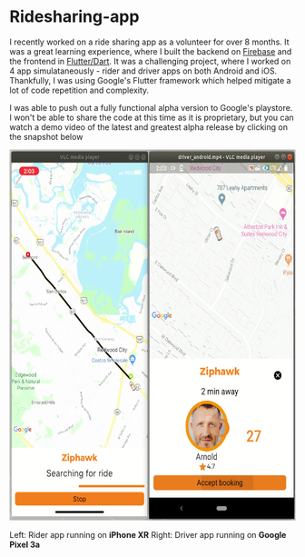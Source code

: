# Ridesharing-app

I recently worked on a ride sharing app as a volunteer for over 8 months. It was a great learning experience, where I built the backend on [Firebase](https://firebase.google.com/) and the frontend in [Flutter/Dart](https://flutter.dev/). It was a challenging project, where I worked on 4 app simulataneously - rider and driver apps on both Android and iOS. Thankfully, I was using Google's Flutter framework which helped mitigate a lot of code repetition and complexity. 

I was able to push out a fully functional alpha version to Google's playstore. I won't be able to share the code at this time as it is proprietary, but you can watch a demo video of the latest and greatest alpha release by clicking on the snapshot below

[<img src="images/Ziphawk_app.png" width="600" height="653" />](https://www.youtube.com/embed/QasZwk4DIio)

Left: Rider app running on **iPhone XR**
Right: Driver app running on **Google Pixel 3a** 

